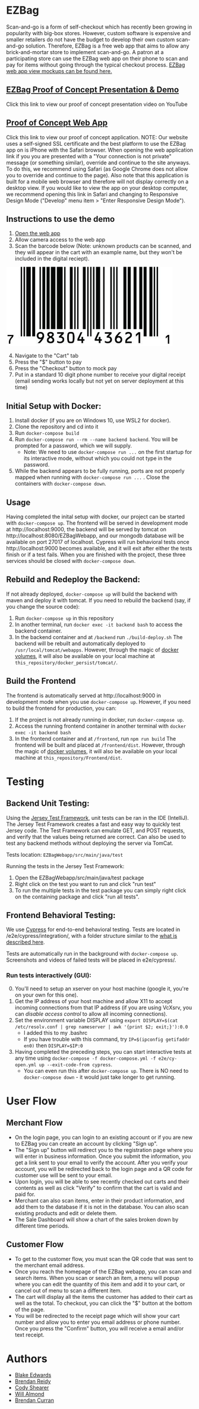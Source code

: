 # EZBag

Scan-and-go is a form of self-checkout which has recently been growing in popularity with big-box stores. 
However, custom software is expensive and smaller retailers do not have the budget to develop their own custom scan-and-go solution.
Therefore, EZBag is a free web app that aims to allow any brick-and-mortar store to implement scan-and-go. 
A patron at a participating store can use the EZBag web app on their phone to scan and pay for items without going through the typical checkout process.
[EZBag web app view mockups can be found here.](https://github.com/SCCapstone/EZBag/wiki/Requirements)


## [EZBag Proof of Concept Presentation & Demo](https://youtu.be/l9hTREqO-ws)
Click this link to view our proof of concept presentation video on YouTube

## [Proof of Concept Web App](https://blakeedwards.me/EZBagWebapp/webapi/redirect/179aa3e0fb88f6e4ec0ef0d0f5588d43f93713e7b7e4a5ddd8a3fdd1c39701fa)
Click this link to view our proof of concept application. NOTE: Our website uses a self-signed SSL certificate and the best platform to use the EZBag app on is iPhone with the Safari browser. When opening the web application link if you you are presented with a "Your connection is not private" message (or something similar), override and continue to the site anyways. To do this, we recommend using Safari (as Google Chrome does not allow you to override and continue to the page). Also note that this application is built for a mobile web browser and therefore will not display correctly on a desktop view. If you would like to view the app on your desktop computer, we recommend opening this link in Safari and changing to Responsive Design Mode ("Develop" menu item > "Enter Responsive Design Mode").

## Instructions to use the demo
1. [Open the web app](https://www.blakeedwards.me/EZBagWebapp/#/)
2. Allow camera access to the web app
3. Scan the barcode below (Note: unknown products can be scanned, and they will appear in the cart with an example name, but they won't be included in the digital reciept).

  ![](https://github.com/SCCapstone/EZBag/blob/master/readme/barcode_example.jpg)

4. Navigate to the "Cart" tab
5. Press the "$" button to pay
6. Press the "Checkout" button to mock pay
7. Put in a standard 10 digit phone number to receive your digital receipt (email sending works locally but not yet on server deployment at this time)

## Initial Setup with Docker:
1. Install docker (if you are on Windows 10, use WSL2 for docker).
2. Clone the repository and cd into it
4. Run `docker-compose build`
3. Run `docker-compose run --rm --name backend backend`. You will be prompted for a password, which we will supply.
    - Note: We need to use `docker-compose run ...` on the first startup for its interactive mode, without which you could not type in the password.
4. While the backend appears to be fully running, ports are not properly mapped when running with `docker-compose run ...` . Close the containers with `docker-compose down`.

## Usage
Having completed the inital setup with docker, our project can be started with `docker-compose up`. The frontend will be served in development mode at http://localhost:9000, the backend will be served by tomcat on http://localhost:8080/EZBagWebapp, and our mongodb database will be available on port 27017 of localhost. Cypress will run behavioral tests once http://localhost:9000 becomes available, and it will exit after either the tests finish or if a test fails. When you are finished with the project, these three services should be closed with `docker-compose down`. 

## Rebuild and Redeploy the Backend:
If not already deployed, `docker-compose up` will build the backend with maven and deploy it with tomcat. If you need to rebuild the backend (say, if you change the source code):
1. Run `docker-compose up` in this repository
2. In another terminal, run `docker exec -it backend bash` to access the backend container.
3. In the backend container and at `/backend` run `./build-deploy.sh`
The backend will be rebuilt and automatically deployed to `/usr/local/tomcat/webapps`. However, through the magic of [docker volumes](https://docs.docker.com/storage/volumes/), it will also be available on your local machine at `this_repository/docker_persist/tomcat/`. 

## Build the Frontend
The frontend is automatically served at http://localhost:9000 in development mode when you use `docker-compose up`. However, if you need to build the frontend for production, you can:
1. If the project is not already running in docker, run `docker-compose up`.
2. Access the running frontend container in another terminal with `docker exec -it backend bash`
3. In the frontend container and at `/frontend`, run `npm run build`
The frontend will be built and placed at `/frontend/dist`. However, through the magic of [docker volumes](https://docs.docker.com/storage/volumes/), it will also be available on your local machine at `this_repository/Frontend/dist`. 

# Testing
## Backend Unit Testing:
Using the [Jersey Test Framework](https://www.baeldung.com/jersey-test), unit tests can be ran in the IDE (IntelliJ). The Jersey Test Framework creates a fast and easy way to quickly test Jersey code. The Test Framework can emulate GET, and POST requests, and verify that the values being returned are correct. Can also be used to test any backend methods without deploying the server via TomCat.

Tests location: `EZBagWebapp/src/main/java/test`

Running the tests in the Jersey Test Framework:
1. Open the EZBagWebapp/src/main/java/test package 
2. Right click on the test you want to run and click "run test"
3. To run the multiple tests in the test package you can simply right click on the containing package and click "run all tests".

## Frontend Behavioral Testing:
We use [Cypress](https://www.cypress.io/) for end-to-end behavioral testing. Tests are located in /e2e/cypress/integration/, with a folder structure similar to the [what is described here](https://docs.cypress.io/guides/core-concepts/writing-and-organizing-tests.html#Folder-Structure).

Tests are automatically run in the background with `docker-compose up`. Screenshots and videos of failed tests will be placed in e2e/cypress/.

### Run tests interactively (GUI):
0. You'll need to setup an xserver on your host machine (google it, you're on your own for this one).
1. Get the IP address of your host machine and allow X11 to accept incoming connections from that IP address (if you are using VcXsrv, you can _disable access control_ to allow all incoming connections).
2. Set the environment variable DISPLAY using `export DISPLAY=$(cat /etc/resolv.conf | grep nameserver | awk '{print $2; exit;}'):0.0`
    - I added this to my .bashrc
    - If you have trouble with this command, try `IP=$(ipconfig getifaddr en0)` then `DISPLAY=$IP:0`
3. Having completed the preceding steps, you can start interactive tests at any time using `docker-compose -f docker-compose.yml -f e2e/cy-open.yml up --exit-code-from cypress`.
    - You can even run this after `docker-compose up`. There is NO need to `docker-compose down` - it would just take longer to get running.

# User Flow
## Merchant Flow
- On the login page, you can login to an existing account or if you are new to EZBag you can create an account by clicking "Sign up".
- The "Sign up" button will redirect you to the registration page where you will enter in business information. Once you submit the information, you get a link sent to your email to verify the account. After you verify your account, you will be redirected back to the login page and a QR code for customer use will be sent to your email.
- Upon login, you will be able to see recently checked out carts and their contents as well as click "Verify" to confirm that the cart is valid and paid for.
- Merchant can also scan items, enter in their product information, and add them to the database if it is not in the database. You can also scan existing products and edit or delete them.
- The Sale Dashboard will show a chart of the sales broken down by different time periods.

## Customer Flow
- To get to the customer flow, you must scan the QR code that was sent to the merchant email address.
- Once you reach the homepage of the EZBag webapp, you can scan and search items. When you scan or search an item, a menu will popup where you can edit the quantity of this item and add it to your cart, or cancel out of menu to scan a different item.
- The cart will display all the items the customer has added to their cart as well as the total. To checkout, you can click the "$" button at the bottom of the page.
- You will be redirected to the receipt page which will show your cart number and allow you to enter you email address or phone number. Once you press the "Confirm" button, you will receive a email and/or text receipt.

# Authors
- [Blake Edwards](mailto:blakete@email.sc.edu)
- [Brendan Reidy](mailto:bcreidy@email.sc.edu)
- [Cody Shearer](mailto:shearerc@email.sc.edu)
- [Will Almond](mailto:cwalmond@email.sc.edu)
- [Brendan Curran](mailto:bcurran@email.sc.edu)
